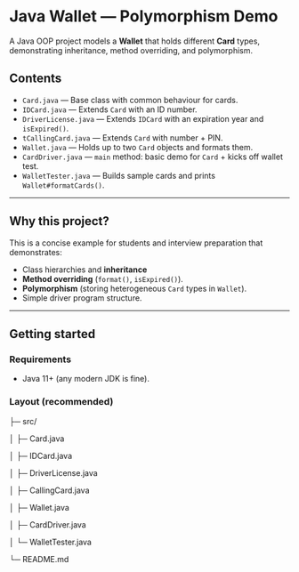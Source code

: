 # Java Wallet — Polymorphism Demo

A Java OOP project models a **Wallet** that holds different **Card** types, demonstrating inheritance, method overriding, and polymorphism.

## Contents

- `Card.java` — Base class with common behaviour for cards.
- `IDCard.java` — Extends `Card` with an ID number.
- `DriverLicense.java` — Extends `IDCard` with an expiration year and `isExpired()`.
- `tCallingCard.java` — Extends `Card` with number + PIN.
- `Wallet.java` — Holds up to two `Card` objects and formats them. 
- `CardDriver.java` — `main` method: basic demo for `Card` + kicks off wallet test.
- `WalletTester.java` — Builds sample cards and prints `Wallet#formatCards()`.

---

## Why this project?

This is a concise example for students and interview preparation that demonstrates:
- Class hierarchies and **inheritance**
- **Method overriding** (`format()`, `isExpired()`).
- **Polymorphism** (storing heterogeneous `Card` types in `Wallet`).
- Simple driver program structure.

---

## Getting started

### Requirements
- Java 11+ (any modern JDK is fine).

### Layout (recommended)

├─ src/

│ ├─ Card.java

│ ├─ IDCard.java

│ ├─ DriverLicense.java

│ ├─ CallingCard.java

│ ├─ Wallet.java

│ ├─ CardDriver.java

│ └─ WalletTester.java

└─ README.md
